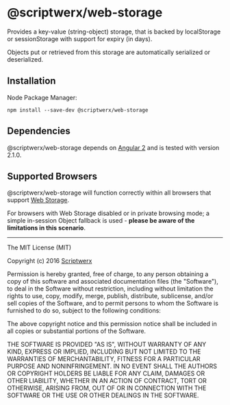 # @scriptwerx/web-storage

Provides a key-value (string-object) storage, that is backed by localStorage or sessionStorage with support for expiry (in days).

Objects put or retrieved from this storage are automatically serialized or deserialized.

## Installation

Node Package Manager:

    npm install --save-dev @scriptwerx/web-storage

## Dependencies

@scriptwerx/web-storage depends on [Angular 2][] and is tested with version 2.1.0.

## Supported Browsers

@scriptwerx/web-storage will function correctly within all browsers that support [Web Storage][].

For browsers with Web Storage disabled or in private browsing mode; a simple in-session Object fallback is used - **please be aware of the limitations in this scenario**.

---

The MIT License (MIT)

Copyright (c) 2016 [Scriptwerx][]

Permission is hereby granted, free of charge, to any person obtaining a copy
of this software and associated documentation files (the "Software"), to deal
in the Software without restriction, including without limitation the rights
to use, copy, modify, merge, publish, distribute, sublicense, and/or sell
copies of the Software, and to permit persons to whom the Software is
furnished to do so, subject to the following conditions:

The above copyright notice and this permission notice shall be included in all
copies or substantial portions of the Software.

THE SOFTWARE IS PROVIDED "AS IS", WITHOUT WARRANTY OF ANY KIND, EXPRESS OR
IMPLIED, INCLUDING BUT NOT LIMITED TO THE WARRANTIES OF MERCHANTABILITY,
FITNESS FOR A PARTICULAR PURPOSE AND NONINFRINGEMENT. IN NO EVENT SHALL THE
AUTHORS OR COPYRIGHT HOLDERS BE LIABLE FOR ANY CLAIM, DAMAGES OR OTHER
LIABILITY, WHETHER IN AN ACTION OF CONTRACT, TORT OR OTHERWISE, ARISING FROM,
OUT OF OR IN CONNECTION WITH THE SOFTWARE OR THE USE OR OTHER DEALINGS IN THE
SOFTWARE.


[Angular 2]: http://angular.io
[Web Storage]: http://caniuse.com/#feat=namevalue-storage
[Scriptwerx]: http://scriptwerx.io